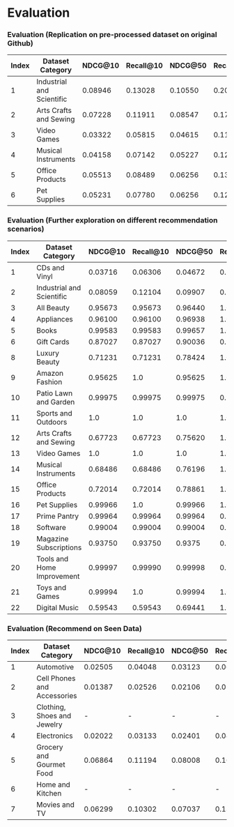 # Evaluation

### Evaluation (Replication on pre-processed dataset on original Github)

| Index | Dataset Category              | NDCG@10   | Recall@10 | NDCG@50   | Recall@50 | MRR       | AUC       |
|-------|-------------------------------|-----------|-----------|-----------|-----------|-----------|-----------|
| 1     | Industrial and Scientific     | 0.08946   | 0.13028   | 0.10550   | 0.203841  | 0.08196   | 0.73164   |
| 2     | Arts Crafts and Sewing        | 0.07228   | 0.11911   | 0.08547   | 0.179381  | 0.06209   | 0.76938   |
| 3     | Video Games                   | 0.03322   | 0.05815   | 0.04615   | 0.117740  | 0.02993   | 0.78776   |
| 4     | Musical Instruments           | 0.04158   | 0.07142   | 0.05227   | 0.120373  | 0.03585   | 0.72126   |
| 5     | Office Products               | 0.05513   | 0.08489   | 0.06256   | 0.134914  | 0.04904   | 0.66997   |
| 6     | Pet Supplies                  | 0.05231   | 0.07780   | 0.06256   | 0.124517  | 0.04727   | 0.74452   |

### Evaluation (Further exploration on different recommendation scenarios)

| Index | Dataset Category              | NDCG@10   | Recall@10 | NDCG@50   | Recall@50 | MRR       | AUC       |
|-------|-------------------------------|-----------|-----------|-----------|-----------|-----------|-----------|
| 1     | CDs and Vinyl                 | 0.03716   | 0.06306   | 0.04672   | 0.10640   | 0.03222   | 0.82979   |
| 2     | Industrial and Scientific     | 0.08059   | 0.12104   | 0.09907   | 0.20521   | 0.07403   | 0.72917   |
| 3     | All Beauty                    | 0.95673   | 0.95673   | 0.96440   | 1.0       | 0.95761   | 0.96081   |
| 4     | Appliances                    | 0.96100   | 0.96100   | 0.96938   | 1.0       | 0.96267   | 0.97810   |
| 5     | Books                         | 0.99583   | 0.99583   | 0.99657   | 1.0       | 0.99592   | 0.99623   |
| 6     | Gift Cards                    | 0.87027   | 0.87027   | 0.90036   | 0.98484   | 0.87919   | 0.97633   |
| 8     | Luxury Beauty                 | 0.71231   | 0.71231   | 0.78424   | 1.0       | 0.73149   | 0.99699   |
| 9     | Amazon Fashion                | 0.95625   | 1.0       | 0.95625   | 1.0       | 0.94167   | 0.99028   | 
| 10    | Patio Lawn and Garden         | 0.99975   | 0.99975   | 0.99975   | 0.99975   | 0.99975   | 0.99975   |
| 11    | Sports and Outdoors           | 1.0       | 1.0       | 1.0       | 1.0       | 1.0       | 1.0       |
| 12    | Arts Crafts and Sewing        | 0.67723   | 0.67723   | 0.75620   | 1.0       | 0.69740   | 0.99975   |
| 13    | Video Games                   | 1.0       | 1.0       | 1.0       | 1.0       | 1.0       | 1.0       |
| 14    | Musical Instruments           | 0.68486   | 0.68486   | 0.76196   | 1.0       | 0.70455   | 0.99948   |
| 15    | Office Products               | 0.72014   | 0.72014   | 0.78861   | 1.0       | 0.73763   | 0.99983   |
| 16    | Pet Supplies                  | 0.99966   | 1.0       | 0.99966   | 1.0       | 0.99957   | 0.99999   |
| 17    | Prime Pantry                  | 0.99964   | 0.99964   | 0.99964   | 0.99964   | 0.99964   | 0.99964   |
| 18    | Software                      | 0.99004   | 0.99004   | 0.99004   | 0.99004   | 0.99005   | 0.99020   |
| 19    | Magazine Subscriptions        | 0.93750   | 0.93750   | 0.9375    | 0.9375    | 0.93805   | 0.94400   |
| 20    | Tools and Home Improvement    | 0.99997   | 0.99990   | 0.99998   | 0.99998   | 0.99998   | 0.99998   |
| 21    | Toys and Games                | 0.99994   | 1.0       | 0.99994   | 1.0       | 0.99992   | 0.99999   |
| 22    | Digital Music                 | 0.59543   | 0.59543   | 0.69441   | 1.0       | 0.62071   | 0.99937   |

### Evaluation (Recommend on Seen Data)

| Index | Dataset Category              | NDCG@10   | Recall@10 | NDCG@50   | Recall@50 | MRR       | AUC       |
|-------|-------------------------------|-----------|-----------|-----------|-----------|-----------|-----------|
| 1     | Automotive                    | 0.02505   | 0.04048   | 0.03123   | 0.068561  | 0.02235   | 0.72945   |
| 2     | Cell Phones and Accessories   | 0.01387   | 0.02526   | 0.02106   | 0.058893  | 0.01298   | 0.76478   |
| 3     | Clothing, Shoes and Jewelry   | -         | -         | -         | -         | -         | -         |
| 4     | Electronics                   | 0.02022   | 0.03133   | 0.02401   | 0.048560  | 0.01801   | 0.71861   |
| 5     | Grocery and Gourmet Food      | 0.06864   | 0.11194   | 0.08008   | 0.163593  | 0.05851   | 0.73655   |
| 6     | Home and Kitchen              | -         | -         | -         | -         | -         | -         |
| 7     | Movies and TV                 | 0.06299   | 0.10302   | 0.07037   | 0.136219  | 0.05262   | 0.75127   |
